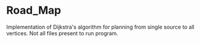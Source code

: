# Road_Map
Implementation of Dijkstra's algorithm for planning from single source to all vertices. Not all files present to run program.
